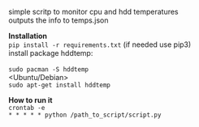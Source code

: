 simple scritp to monitor cpu and hdd temperatures</br>
outputs the info to temps.json</br>

**Installation**</br>
`pip install -r requirements.txt`
(if needed use pip3)</br>
install package hddtemp:</br>
<Arch Linux></br>
`sudo pacman -S hddtemp`</br>
<Ubuntu/Debian></br>
`sudo apt-get install hddtemp`</br>

**How to run it**</br>
`crontab -e`</br>
`* * * * * python /path_to_script/script.py`</br>

